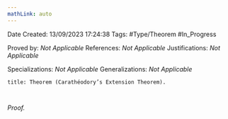 ```yaml
---
mathLink: auto
---
```


<div class="topSpace"></div>

Date Created: 13/09/2023 17:24:38
Tags: #Type/Theorem #In_Progress

Proved by: <i>Not Applicable</i>
References: <i>Not Applicable</i>
Justifications: <i>Not Applicable</i>

Specializations: <i>Not Applicable</i>
Generalizations: <i>Not Applicable</i>

``` ad-Theorem
title: Theorem (Carathéodory’s Extension Theorem).



```

<i>Proof.</i> 

